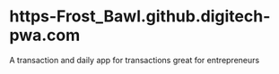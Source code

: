 # https-Frost_Bawl.github.digitech-pwa.com
A transaction and daily app for transactions great for entrepreneurs 
